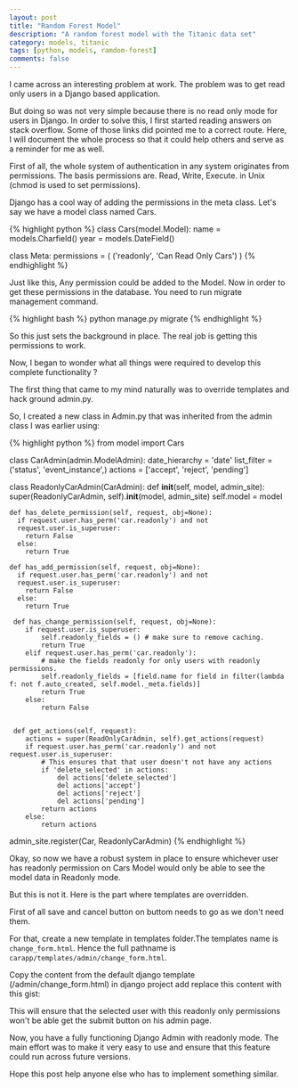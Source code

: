 ```yaml
---
layout: post
title: "Random Forest Model"
description: "A random forest model with the Titanic data set"
category: models, titanic
tags: [python, models, ramdom-forest]
comments: false
---
```


I came across an interesting problem at work. The problem was to get read only users in a Django based application.

But doing so was not very simple because there is no read only mode for users
in Django. In order to solve this, I first started reading answers on stack
overflow. Some of those links did pointed me to a correct route. Here, I will
document the whole process so that it could help others and serve as a reminder
for me as well.

First of all, the whole system of authentication in any system originates from
permissions. The basis permissions are. Read, Write, Execute. in Unix (chmod is
used to set permissions).


Django has a cool way of adding the permissions in the meta class. Let's say we
have a model class named Cars.

{% highlight python %}
class Cars(model.Model):
  name = models.Charfield()
  year = models.DateField()

  class Meta:
    permissions  = (
      ('readonly', 'Can Read Only Cars')
    )
{% endhighlight %}

Just like this, Any permission could be added to the Model. Now in order to get
these permissions in the database. You need to run migrate management command.

{% highlight bash %}
python manage.py migrate
{% endhighlight %}

So this just sets the background in place. The real job is getting this
permissions to work.

Now, I began to wonder what all things were required to develop this complete
functionality ?

The first thing that came to my mind naturally was to override templates and
hack ground admin.py.

So, I created a new class in Admin.py that was inherited from the admin class
I was earlier using:



{% highlight python %}
from model import Cars


class CarAdmin(admin.ModelAdmin):
    date_hierarchy = 'date'
    list_filter = ('status', 'event_instance',)
    actions = ['accept', 'reject', 'pending']

class ReadonlyCarAdmin(CarAdmin):
    def __init__(self, model, admin_site):
      super(ReadonlyCarAdmin, self).__init__(model, admin_site)
      self.model = model

    def has_delete_permission(self, request, obj=None):
      if request.user.has_perm('car.readonly') and not
      request.user.is_superuser:
        return False
      else:
        return True

    def has_add_permission(self, request, obj=None):
      if request.user.has_perm('car.readonly') and not
      request.user.is_superuser:
        return False
      else:
        return True

     def has_change_permission(self, request, obj=None):
        if request.user.is_superuser:
            self.readonly_fields = () # make sure to remove caching.
            return True
        elif request.user.has_perm('car.readonly'):
            # make the fields readonly for only users with readonly permissions.
            self.readonly_fields = [field.name for field in filter(lambda f: not f.auto_created, self.model._meta.fields)]
            return True
        else:
            return False


     def get_actions(self, request):
        actions = super(ReadOnlyCarAdmin, self).get_actions(request)
        if request.user.has_perm('car.readonly') and not request.user.is_superuser:
            # This ensures that that user doesn't not have any actions
            if 'delete_selected' in actions:
                del actions['delete_selected']
                del actions['accept']
                del actions['reject']
                del actions['pending']
            return actions
        else:
            return actions


admin_site.register(Car, ReadonlyCarAdmin)
{% endhighlight %}

Okay, so now we have a robust system in place to ensure whichever user has
readonly permission on Cars Model would only be able to see the model data in
Readonly mode.

But this is not it. Here is the part where templates are overridden.

First of all save and cancel button on buttom needs to go as we don't need
them.


For that, create a new template in templates folder.The templates name is ` change_form.html`.
Hence the full pathname is ` carapp/templates/admin/change_form.html`.

Copy the content from the default django template (/admin/change_form.html) in django project
add replace this content with this gist:

<script src="https://gist.github.com/vinitkumar/48a9cd0c2e35e033659c.js"></script>

This will ensure that the selected user with this readonly only permissions won't be able
get the submit button on his admin page.

Now, you have a fully functioning Django Admin with readonly mode. The main effort was to make it
very easy to use and ensure that this feature could run across future versions.


Hope this post help anyone else who has to implement something similar.



